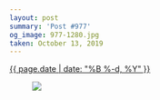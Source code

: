 ```yaml
---
layout: post
summary: 'Post #977'
og_image: 977-1280.jpg
taken: October 13, 2019
---
```


<div class="post">
 <time>
  <a href="/977">
   {{ page.date | date: "%B %-d, %Y" }}
  </a>
 </time>
 <a href="/977">
  <figure data-taken="10/13/2019">
   <img sizes="(min-width: 700px) 50vw, calc(100vw - 2rem)" src="{{ site.assets_url }}/977-640.jpg" srcset="{{ site.assets_url }}/977-320.jpg 320w, {{ site.assets_url }}/977-640.jpg 640w, {{ site.assets_url }}/977-960.jpg 960w, {{ site.assets_url }}/977-1280.jpg 1280w"/>
  </figure>
 </a>
</div>
